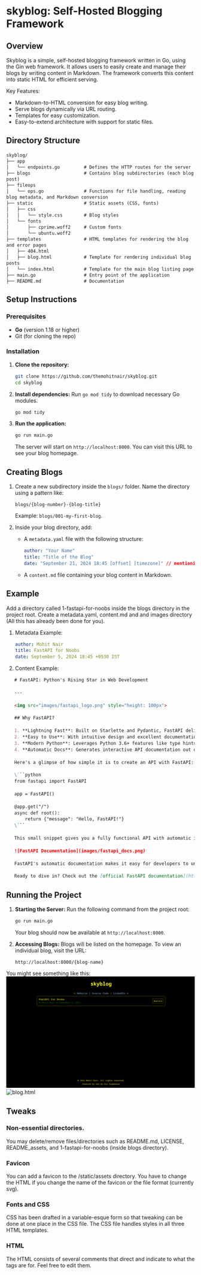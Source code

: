 # skyblog: Self-Hosted Blogging Framework

## Overview

Skyblog is a simple, self-hosted blogging framework written in Go, using the Gin web framework. It allows users to easily create and manage their blogs by writing content in Markdown. The framework converts this content into static HTML for efficient serving.

Key Features:
- Markdown-to-HTML conversion for easy blog writing.
- Serve blogs dynamically via URL routing.
- Templates for easy customization.
- Easy-to-extend architecture with support for static files.

## Directory Structure

```
skyblog/
├── app
│   └── endpoints.go         # Defines the HTTP routes for the server
├── blogs                    # Contains blog subdirectories (each blog post)
├── fileops
│   └── ops.go               # Functions for file handling, reading blog metadata, and Markdown conversion
├── static                   # Static assets (CSS, fonts)
│   ├── css
│   │   └── style.css        # Blog styles
│   └── fonts
│       ├── cprime.woff2     # Custom fonts
│       └── ubuntu.woff2
├── templates                # HTML templates for rendering the blog and error pages
│   ├── 404.html
│   ├── blog.html            # Template for rendering individual blog posts
│   └── index.html           # Template for the main blog listing page
├── main.go                  # Entry point of the application
├── README.md                # Documentation
```

## Setup Instructions

### Prerequisites
- **Go** (version 1.18 or higher)
- Git (for cloning the repo)

### Installation

1. **Clone the repository:**
   ```bash
   git clone https://github.com/themohitnair/skyblog.git
   cd skyblog
   ```

2. **Install dependencies:**
   Run `go mod tidy` to download necessary Go modules.
   ```bash
   go mod tidy
   ```

3. **Run the application:**
   ```bash
   go run main.go
   ```

   The server will start on `http://localhost:8000`. You can visit this URL to see your blog homepage.

## Creating Blogs

1. Create a new subdirectory inside the `blogs/` folder. Name the directory using a pattern like:
   ```
   blogs/{blog-number}-{blog-title}
   ```
   Example: `blogs/001-my-first-blog`.

2. Inside your blog directory, add:
   - A `metadata.yaml` file with the following structure:
     ```yaml
     author: "Your Name"
     title: "Title of the Blog"
     date: "September 21, 2024 18:45 [offset] [timezone]" // mentioning offset and timezone accordingly
     ```

   - A `content.md` file containing your blog content in Markdown.

## Example

Add a directory called 1-fastapi-for-noobs inside the blogs directory in the project root. Create a metadata.yaml, content.md and and images directory (All this has already been done for you).

1. Metadata Example:
    ```yaml
    author: Mohit Nair
    title: FastAPI for Noobs
    date: September 5, 2024 18:45 +0530 IST
    ```

2. Content Example:
```markdown
   # FastAPI: Python's Rising Star in Web Development
   
   ---
   
   <img src="images/fastapi_logo.png" style="height: 100px">
   
   ## Why FastAPI?
   
   1. **Lightning Fast**: Built on Starlette and Pydantic, FastAPI delivers high performance that rivals Go and Node.js.
   2. **Easy to Use**: With intuitive design and excellent documentation, FastAPI has a gentle learning curve.
   3. **Modern Python**: Leverages Python 3.6+ features like type hints for increased productivity and fewer bugs.
   4. **Automatic Docs**: Generates interactive API documentation out of the box.
   
   Here's a glimpse of how simple it is to create an API with FastAPI:
   
   \```python
   from fastapi import FastAPI
   
   app = FastAPI()
   
   @app.get("/")
   async def root():
       return {"message": "Hello, FastAPI!"}
   \```
   
   This small snippet gives you a fully functional API with automatic interactive documentation.
   
   ![FastAPI Documentation](images/fastapi_docs.png)
   
   FastAPI's automatic documentation makes it easy for developers to understand and interact with your API, significantly reducing the time spent on creating and maintaining API documentation.
   
   Ready to dive in? Check out the [official FastAPI documentation](https://fastapi.tiangolo.com/) to get started on your FastAPI journey!
```


## Running the Project

1. **Starting the Server:**
   Run the following command from the project root:
   ```bash
   go run main.go
   ```
   Your blog should now be available at `http://localhost:8000`.

2. **Accessing Blogs:**
   Blogs will be listed on the homepage. To view an individual blog, visit the URL:
   ```
   http://localhost:8000/{blog-name}
   ```

You might see something like this:
![index.html](README_assets/index.png)
![blog.html](README_assets/blog.gif)


## Tweaks

### Non-essential directories.
You may delete/remove files/directories such as README.md, LICENSE, README_assets, and 1-fastapi-for-noobs (inside blogs directory).

### Favicon
You can add a favicon to the /static/assets directory. You have to change the HTML if you change the name of the favicon or the file format (currently svg).

### Fonts and CSS
CSS has been drafted in a variable-esque form so that tweaking can be done at one place in the CSS file. The CSS file handles styles in all three HTML templates.

### HTML
The HTML consists of several comments that direct and indicate to what the tags are for. Feel free to edit them.